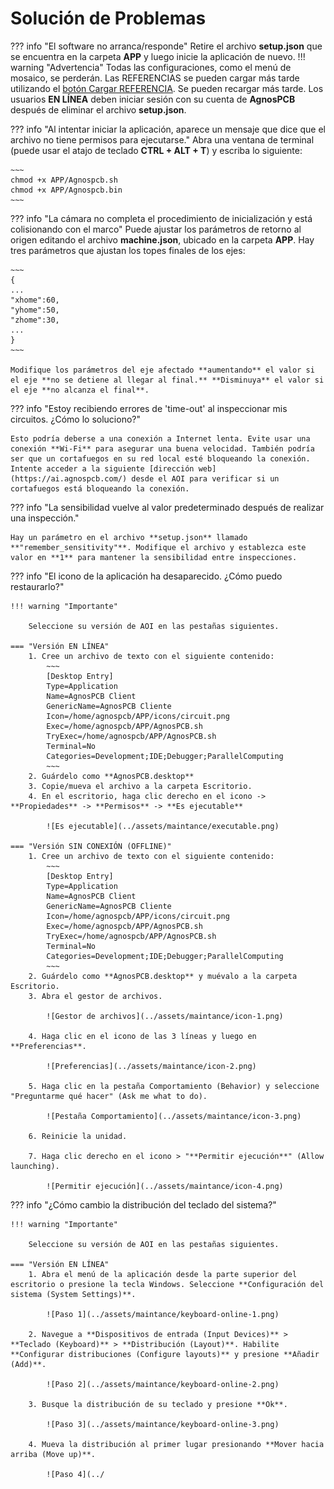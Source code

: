 # **Solución de Problemas**

??? info "El software no arranca/responde"
    Retire el archivo **setup.json** que se encuentra en la carpeta **APP** y luego inicie la aplicación de nuevo.
    !!! warning "Advertencia"
        Todas las configuraciones, como el menú de mosaico, se perderán. Las REFERENCIAS se pueden cargar más tarde utilizando el [botón Cargar REFERENCIA](../how_to/Screen-layout.md#load-reference-as-file). Se pueden recargar más tarde. Los usuarios **EN LÍNEA** deben iniciar sesión con su cuenta de **AgnosPCB** después de eliminar el archivo **setup.json**.

??? info "Al intentar iniciar la aplicación, aparece un mensaje que dice que el archivo no tiene permisos para ejecutarse."
    Abra una ventana de terminal (puede usar el atajo de teclado **CTRL + ALT + T**) y escriba lo siguiente:

    ~~~
    chmod +x APP/Agnospcb.sh
    chmod +x APP/Agnospcb.bin
    ~~~

??? info "La cámara no completa el procedimiento de inicialización y está colisionando con el marco"
    Puede ajustar los parámetros de retorno al origen editando el archivo **machine.json**, ubicado en la carpeta **APP**. Hay tres parámetros que ajustan los topes finales de los ejes:

    ~~~
    {
    ...
    "xhome":60,
    "yhome":50,
    "zhome":30,
    ...
    }
    ~~~

    Modifique los parámetros del eje afectado **aumentando** el valor si el eje **no se detiene al llegar al final.** **Disminuya** el valor si el eje **no alcanza el final**.

??? info "Estoy recibiendo errores de 'time-out' al inspeccionar mis circuitos. ¿Cómo lo soluciono?"

    Esto podría deberse a una conexión a Internet lenta. Evite usar una conexión **Wi-Fi** para asegurar una buena velocidad. También podría ser que un cortafuegos en su red local esté bloqueando la conexión. Intente acceder a la siguiente [dirección web](https://ai.agnospcb.com/) desde el AOI para verificar si un cortafuegos está bloqueando la conexión.

??? info "La sensibilidad vuelve al valor predeterminado después de realizar una inspección."

    Hay un parámetro en el archivo **setup.json** llamado **"remember_sensitivity"**. Modifique el archivo y establezca este valor en **1** para mantener la sensibilidad entre inspecciones.

??? info "El icono de la aplicación ha desaparecido. ¿Cómo puedo restaurarlo?"

    !!! warning "Importante"

        Seleccione su versión de AOI en las pestañas siguientes.

    === "Versión EN LÍNEA"
        1. Cree un archivo de texto con el siguiente contenido:
            ~~~
            [Desktop Entry]
            Type=Application
            Name=AgnosPCB Client
            GenericName=AgnosPCB Cliente
            Icon=/home/agnospcb/APP/icons/circuit.png
            Exec=/home/agnospcb/APP/AgnosPCB.sh
            TryExec=/home/agnospcb/APP/AgnosPCB.sh
            Terminal=No
            Categories=Development;IDE;Debugger;ParallelComputing
            ~~~
        2. Guárdelo como **AgnosPCB.desktop**
        3. Copie/mueva el archivo a la carpeta Escritorio.
        4. En el escritorio, haga clic derecho en el icono -> **Propiedades** -> **Permisos** -> **Es ejecutable**

            ![Es ejecutable](../assets/maintance/executable.png)
    
    === "Versión SIN CONEXIÓN (OFFLINE)"
        1. Cree un archivo de texto con el siguiente contenido:
            ~~~
            [Desktop Entry]
            Type=Application
            Name=AgnosPCB Client
            GenericName=AgnosPCB Cliente
            Icon=/home/agnospcb/APP/icons/circuit.png
            Exec=/home/agnospcb/APP/AgnosPCB.sh
            TryExec=/home/agnospcb/APP/AgnosPCB.sh
            Terminal=No
            Categories=Development;IDE;Debugger;ParallelComputing
            ~~~
        2. Guárdelo como **AgnosPCB.desktop** y muévalo a la carpeta Escritorio.
        3. Abra el gestor de archivos.

            ![Gestor de archivos](../assets/maintance/icon-1.png)

        4. Haga clic en el icono de las 3 líneas y luego en **Preferencias**.

            ![Preferencias](../assets/maintance/icon-2.png)

        5. Haga clic en la pestaña Comportamiento (Behavior) y seleccione "Preguntarme qué hacer" (Ask me what to do).

            ![Pestaña Comportamiento](../assets/maintance/icon-3.png)

        6. Reinicie la unidad.

        7. Haga clic derecho en el icono > "**Permitir ejecución**" (Allow launching).

            ![Permitir ejecución](../assets/maintance/icon-4.png)

??? info "¿Cómo cambio la distribución del teclado del sistema?"

    !!! warning "Importante"

        Seleccione su versión de AOI en las pestañas siguientes.
        
    === "Versión EN LÍNEA"
        1. Abra el menú de la aplicación desde la parte superior del escritorio o presione la tecla Windows. Seleccione **Configuración del sistema (System Settings)**.
            
            ![Paso 1](../assets/maintance/keyboard-online-1.png)

        2. Navegue a **Dispositivos de entrada (Input Devices)** > **Teclado (Keyboard)** > **Distribución (Layout)**. Habilite **Configurar distribuciones (Configure layouts)** y presione **Añadir (Add)**.

            ![Paso 2](../assets/maintance/keyboard-online-2.png)

        3. Busque la distribución de su teclado y presione **Ok**.

            ![Paso 3](../assets/maintance/keyboard-online-3.png)

        4. Mueva la distribución al primer lugar presionando **Mover hacia arriba (Move up)**.

            ![Paso 4](../